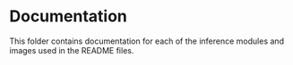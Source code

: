 # Documentation
This folder contains documentation for each of the inference modules and images used in the README files.